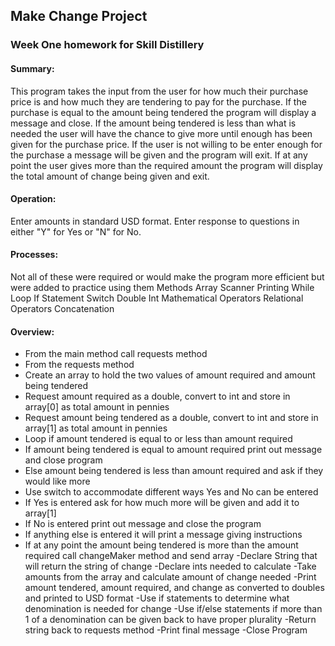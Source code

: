 ## Make Change Project

### Week One homework for Skill Distillery

#### Summary:
This program takes the input from the user for how much their purchase price is and how much they are tendering to pay for the purchase. If the purchase is equal to the amount being tendered the program will display a message and close. If the amount being tendered is less than what is needed the user will have the chance to give more until enough has been given for the purchase price. If the user is not willing to be enter enough for the purchase a message will be given and the program will exit. If at any point the user gives more than the required amount the program will display the total amount of change being given and exit.

#### Operation:
Enter amounts in standard USD format.
Enter response to questions in either "Y" for Yes or "N" for No.

#### Processes:
Not all of these were required or would make the program more efficient  but were added to practice using them
Methods
Array
Scanner
Printing
While Loop
If Statement
Switch
Double
Int
Mathematical Operators
Relational Operators
Concatenation

#### Overview:
- From the main method call requests method
- From the requests method
 - Create an array to hold the two values of amount required and amount being tendered
 - Request amount required as a double, convert to int and store in array[0] as total amount in pennies
 - Request amount being tendered as a double, convert to int and store in array[1] as total amount in pennies
 - Loop if amount tendered is equal to or less than amount required
  - If amount being tendered is equal to amount required print out message and close program
  - Else amount being tendered is less than amount required and ask if they would like more
   - Use switch to accommodate different ways Yes and No can be entered
   - If Yes is entered ask for how much more will be given and add it to array[1]
   - If No is entered print out message and close the program
   - If anything else is entered it will print a message giving instructions
 - If at any point the amount being tendered is more than the amount required call changeMaker method and send array
  -Declare String that will return the string of change
  -Declare ints needed to calculate
  -Take amounts from the array and calculate amount of change needed
  -Print amount tendered, amount required, and change as converted to doubles and printed to USD format
  -Use if statements to determine what denomination is needed for change
   -Use if/else statements if more than 1 of a denomination can be given back to have proper plurality
  -Return string back to requests method
 -Print final message
-Close Program
  